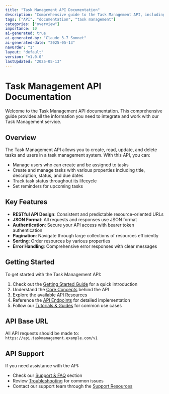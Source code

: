 ```yaml
---
title: "Task Management API Documentation"
description: "Comprehensive guide to the Task Management API, including usage, endpoints, and best practices."
tags: ["API", "documentation", "task management"]
categories: ["overview"]
importance: 10
ai-generated: true
ai-generated-by: "Claude 3.7 Sonnet"
ai-generated-date: "2025-05-13"
navOrder: "1"
layout: "default"
version: "v1.0.0"
lastUpdated: "2025-05-13"
---
```


# Task Management API Documentation

Welcome to the Task Management API documentation. This comprehensive guide provides all the information you need to integrate and work with our Task Management service.

## Overview

The Task Management API allows you to create, read, update, and delete tasks and users in a task management system. With this API, you can:

- Manage users who can create and be assigned to tasks
- Create and manage tasks with various properties including title, description, status, and due dates
- Track task status throughout its lifecycle
- Set reminders for upcoming tasks

## Key Features

- **RESTful API Design**: Consistent and predictable resource-oriented URLs
- **JSON Format**: All requests and responses use JSON format
- **Authentication**: Secure your API access with bearer token authentication
- **Pagination**: Navigate through large collections of resources efficiently
- **Sorting**: Order resources by various properties
- **Error Handling**: Comprehensive error responses with clear messages

## Getting Started

To get started with the Task Management API:

1. Check out the [Getting Started Guide](getting-started.md) for a quick introduction
2. Understand the [Core Concepts](core-concepts.md) behind the API
3. Explore the available [API Resources](resources.md)
4. Reference the [API Endpoints](api-reference.md) for detailed implementation
5. Follow our [Tutorials & Guides](tutorials.md) for common use cases

## API Base URL

All API requests should be made to: `https://api.taskmanagement.example.com/v1`

## API Support

If you need assistance with the API:

- Check our [Support & FAQ](support.md) section
- Review [Troubleshooting](support/troubleshooting.md) for common issues
- Contact our support team through the [Support Resources](support/support-resources.md)


